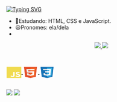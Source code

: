 <a href="https://git.io/typing-svg"><img src="https://readme-typing-svg.herokuapp.com?font=Fira+Code&pause=1000&color=B1929E&width=435&lines=Hi!+My+name+is+Karolen;23+years+old;I'm+from+Brazil;Be+welcome!+" alt="Typing SVG" /></a>

<ul>
  <li>🌱Estudando: HTML, CSS e JavaScript.</li>
<li>😃Pronomes: ela/dela<li>
</ul>

<div align="center">
  <a href="https://github.com/karolencg">
  <img height="150em" src="https://github-readme-stats.vercel.app/api?username=karolencg&show_icons=true&theme=dracula&include_all_commits=true&count_private=true"/>
  <img height="150em" src="https://github-readme-stats.vercel.app/api/top-langs/?username=karolencg&layout=compact&langs_count=7&theme=dracula"/>
</div>

##
<div style="display: inline_block"><br>
  <img align="center" alt="Rafa-Js" height="30" width="40" src="https://raw.githubusercontent.com/devicons/devicon/master/icons/javascript/javascript-plain.svg">
  <img align="center" alt="Rafa-HTML" height="30" width="40" src="https://raw.githubusercontent.com/devicons/devicon/master/icons/html5/html5-original.svg">
  <img align="center" alt="Rafa-CSS" height="30" width="40" src="https://raw.githubusercontent.com/devicons/devicon/master/icons/css3/css3-original.svg">
</div>
  
  ##
  <div> 
  <a href = "mailto:karolencg@gmail.com"><img src="https://img.shields.io/badge/-Gmail-%23333?style=for-the-badge&logo=gmail&logoColor=white" target="_blank"></a>
    <a href="https://www.linkedin.com/in/karolencg/" target="_blank"><img src="https://img.shields.io/badge/-LinkedIn-%230077B5?style=for-the-badge&logo=linkedin&logoColor=white" target="_blank"></a> 
  </div>
